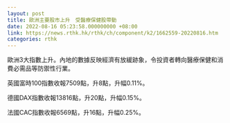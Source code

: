 ```yaml
---
layout: post
title: 歐洲主要股市上升　受醫療保健股帶動
date: 2022-08-16 05:23:58.000000000 +08:00
link: https://news.rthk.hk/rthk/ch/component/k2/1662559-20220816.htm
categories: rthk
---
```


歐洲3大指數上升。內地的數據反映經濟有放緩跡象，令投資者轉向醫療保健和消費必需品等防禦性行業。

英國富時100指數收報7509點，升8點，升幅0.11%。

德國DAX指數收報13816點，升20點，升幅0.15%。

法國CAC指數收報6569點，升16點，升幅0.25%。
